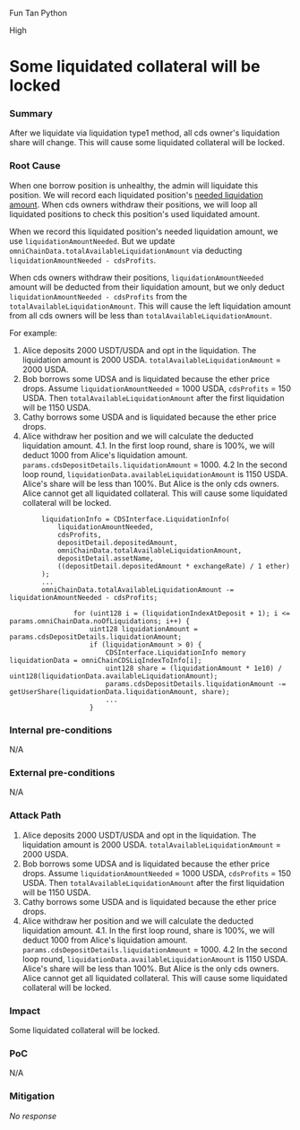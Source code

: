 Fun Tan Python

High

# Some liquidated collateral will be locked

### Summary

After we liquidate via liquidation type1 method, all cds owner's liquidation share will change. This will cause some liquidated collateral will be locked.

### Root Cause

When one borrow position is unhealthy, the admin will liquidate this position. We will record each liquidated position's [needed liquidation amount](https://github.com/sherlock-audit/2024-11-autonomint/blob/main/Blockchain/Blockchian/contracts/Core_logic/borrowLiquidation.sol#L219). When cds owners withdraw their positions, we will loop all liquidated positions to check this position's used liquidated amount.

When we record this liquidated position's needed liquidation amount, we use `liquidationAmountNeeded`. But we update `omniChainData.totalAvailableLiquidationAmount` via deducting `liquidationAmountNeeded - cdsProfits`.

When cds owners withdraw their positions, `liquidationAmountNeeded` amount will be deducted from their liquidation amount, but we only deduct `liquidationAmountNeeded - cdsProfits` from the `totalAvailableLiquidationAmount`. This will cause the left liquidation amount from all cds owners will be less than `totalAvailableLiquidationAmount`.

For example:
1. Alice deposits 2000 USDT/USDA and opt in the liquidation. The liquidation amount is 2000 USDA. `totalAvailableLiquidationAmount` = 2000 USDA.
2. Bob borrows some UDSA and is liquidated because the ether price drops. Assume `liquidationAmountNeeded` = 1000 USDA, `cdsProfits` = 150 USDA. Then `totalAvailableLiquidationAmount` after the first liquidation will be 1150 USDA.
3. Cathy borrows some USDA and is liquidated because the ether price drops.
4. Alice withdraw her position and we will calculate the deducted liquidation amount.
4.1. In the first loop round, share is 100%, we will deduct 1000 from Alice's liquidation amount. `params.cdsDepositDetails.liquidationAmount` = 1000.
4.2 In the second loop round, `liquidationData.availableLiquidationAmount` is 1150 USDA. Alice's share will be less than 100%. But Alice is the only cds owners. Alice cannot get all liquidated collateral. This will cause some liquidated collateral will be locked.
```solidity
        liquidationInfo = CDSInterface.LiquidationInfo(
            liquidationAmountNeeded,
            cdsProfits,
            depositDetail.depositedAmount,
            omniChainData.totalAvailableLiquidationAmount,
            depositDetail.assetName,
            ((depositDetail.depositedAmount * exchangeRate) / 1 ether)
        );
        ...
        omniChainData.totalAvailableLiquidationAmount -= liquidationAmountNeeded - cdsProfits;
```
```solidity
                for (uint128 i = (liquidationIndexAtDeposit + 1); i <= params.omniChainData.noOfLiquidations; i++) {
                    uint128 liquidationAmount = params.cdsDepositDetails.liquidationAmount;
                    if (liquidationAmount > 0) {
                        CDSInterface.LiquidationInfo memory liquidationData = omniChainCDSLiqIndexToInfo[i];
                        uint128 share = (liquidationAmount * 1e10) / uint128(liquidationData.availableLiquidationAmount);
                        params.cdsDepositDetails.liquidationAmount -= getUserShare(liquidationData.liquidationAmount, share);
                        ...
                    }

```

### Internal pre-conditions

N/A

### External pre-conditions

N/A

### Attack Path

1. Alice deposits 2000 USDT/USDA and opt in the liquidation. The liquidation amount is 2000 USDA. `totalAvailableLiquidationAmount` = 2000 USDA.
2. Bob borrows some UDSA and is liquidated because the ether price drops. Assume `liquidationAmountNeeded` = 1000 USDA, `cdsProfits` = 150 USDA. Then `totalAvailableLiquidationAmount` after the first liquidation will be 1150 USDA.
3. Cathy borrows some USDA and is liquidated because the ether price drops.
4. Alice withdraw her position and we will calculate the deducted liquidation amount.
4.1. In the first loop round, share is 100%, we will deduct 1000 from Alice's liquidation amount. `params.cdsDepositDetails.liquidationAmount` = 1000.
4.2 In the second loop round, `liquidationData.availableLiquidationAmount` is 1150 USDA. Alice's share will be less than 100%. But Alice is the only cds owners. Alice cannot get all liquidated collateral. This will cause some liquidated collateral will be locked.

### Impact

Some liquidated collateral will be locked.

### PoC

N/A

### Mitigation

_No response_
